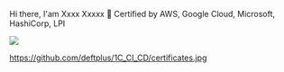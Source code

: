 Hi there, I'am Xxxx Xxxxx 👋 Certified by AWS, Google Cloud, Microsoft, HashiCorp, LPI

<a target="_blank" rel="noopener noreferrer" href="/deftplus/1C_CI_CD/certificates.jpg">
  <img src="/deftplus/1C_CI_CD/certificates.jpg" style="max-width: 100%;"></a>

https://github.com/deftplus/1C_CI_CD/certificates.jpg
